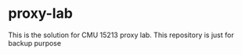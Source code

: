 # proxy-lab
This is the solution for CMU 15213 proxy lab. This repository is just for backup purpose
